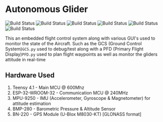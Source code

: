 # Autonomous Glider 

![Build Status](https://img.shields.io/github/last-commit/RaymondBello/Glider-Autopilot) ![Build Status](https://img.shields.io/github/issues-raw/RaymondBello/Glider-Autopilot) ![Build Status](https://img.shields.io/github/contributors/RaymondBello/Glider-Autopilot?color) 
![Build Status](https://img.shields.io/github/languages/top/RaymondBello/Glider-Autopilot) ![Build Status](https://img.shields.io/github/languages/count/RaymondBello/Glider-Autopilot) 
![Build Status](https://img.shields.io/github/repo-size/RaymondBello/Glider-Autopilot?color=red) 

This an embedded flight control system along with various GUI's used to monitor the state of the Aircraft.
Such as the GCS (Ground Control System)```GCS.py``` used to debug/test along with a PFD 
(Primary Flight Display)```PFD.py``` used to plan flight waypoints as well as monitor the gliders attitude in real-time

## Hardware Used
1. Teensy 4.1 - Main MCU @ 600Mhz
1. ESP-32-WROOM-32 - Communication MCU @ 240MHz
2. MPU-9250 - IMU (Accelerometer, Gyroscope & Magnetometer) for attitude estimation
3. BMP-280 - Barometric Pressure & Altitude Sensor 
4. BN-220 - GPS Module (U-Blox M8030-KT) [GLONASS format]
